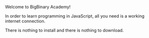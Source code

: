 Welcome to BigBinary Academy!

In order to learn programming in JavaScript, all you need is a working internet connection.

There is nothing to install and there is nothing to download.
